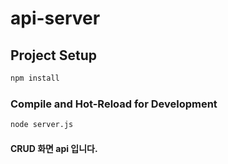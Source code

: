 # api-server

## Project Setup

```sh
npm install
```

### Compile and Hot-Reload for Development

```sh
node server.js
```


#### CRUD 화면 api 입니다. 

